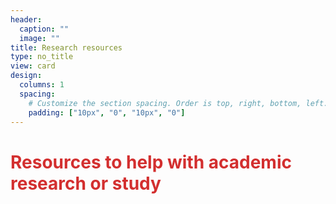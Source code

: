 ```yaml
---
header:
  caption: ""
  image: ""
title: Research resources
type: no_title
view: card
design:
  columns: 1
  spacing:
    # Customize the section spacing. Order is top, right, bottom, left.
    padding: ["10px", "0", "10px", "0"]
---
```

# <span style="color:#D32F2F"> Resources to help with academic research or study </span>